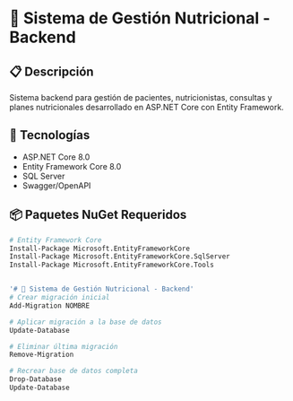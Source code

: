 # 🏥 Sistema de Gestión Nutricional - Backend

## 📋 Descripción

Sistema backend para gestión de pacientes, nutricionistas, consultas y planes nutricionales desarrollado en ASP.NET Core con Entity Framework.

## 🚀 Tecnologías

- ASP.NET Core 8.0
- Entity Framework Core 8.0
- SQL Server
- Swagger/OpenAPI

## 📦 Paquetes NuGet Requeridos

```bash
# Entity Framework Core
Install-Package Microsoft.EntityFrameworkCore
Install-Package Microsoft.EntityFrameworkCore.SqlServer
Install-Package Microsoft.EntityFrameworkCore.Tools


'# 🏥 Sistema de Gestión Nutricional - Backend'
# Crear migración inicial
Add-Migration NOMBRE

# Aplicar migración a la base de datos
Update-Database

# Eliminar última migración
Remove-Migration

# Recrear base de datos completa
Drop-Database
Update-Database

```
